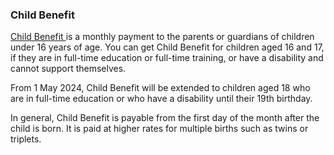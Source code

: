 ###  Child Benefit

[ Child Benefit ](/en/social-welfare/families-and-children/child-benefit/) is
a monthly payment to the parents or guardians of children under 16 years of
age. You can get Child Benefit for children aged 16 and 17, if they are in
full-time education or full-time training, or have a disability and cannot
support themselves.

From 1 May 2024, Child Benefit will be extended to children aged 18 who are in
full-time education or who have a disability until their 19th birthday.

In general, Child Benefit is payable from the first day of the month after the
child is born. It is paid at higher rates for multiple births such as twins or
triplets.
